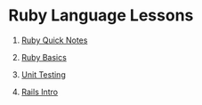 # Ruby Language Lessons

1. [Ruby Quick Notes](lessons/ruby-notes.md)

2. [Ruby Basics](lessons/ruby-basics.md)

3. [Unit Testing](lessons/testing/README.md)

4. [Rails Intro](lessons/rails-intro/README.md)